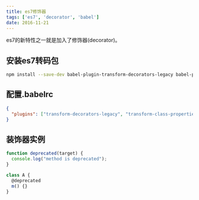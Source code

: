 ```yaml
---
title: es7修饰器
tags: ['es7', 'decorator', 'babel']
date: 2016-11-21
---
```


es7的新特性之一就是加入了修饰器(decorator)。

<!--more-->

## 安装es7转码包

```bash
npm install --save-dev babel-plugin-transform-decorators-legacy babel-plugin-transform-class-properties
```

## 配置.babelrc

```json
{
  "plugins": ["transform-decorators-legacy", "transform-class-properties"]
}
```

## 装饰器实例

```js
function deprecated(target) {
  console.log("method is deprecated");
}

class A {
  @deprecated
  m() {}
}

```
